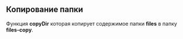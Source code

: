 ## Копирование папки

Функция **copyDir** которая копирует содержимое папки **files** в папку **files-copy**.
